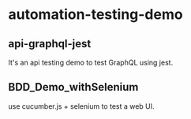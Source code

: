# automation-testing-demo

## api-graphql-jest

It's an api testing demo to test GraphQL using jest.

## BDD_Demo_withSelenium

use cucumber.js + selenium to test a web UI.
